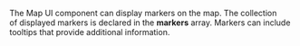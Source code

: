 The Map UI component can display markers on&nbsp;the map. The collection of&nbsp;displayed markers is&nbsp;declared in&nbsp;the **markers** array. Markers can include tooltips that provide additional information.